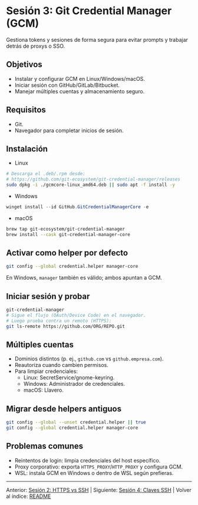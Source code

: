 # Sesión 3: Git Credential Manager (GCM)

Gestiona tokens y sesiones de forma segura para evitar prompts y trabajar detrás de proxys o SSO.

## Objetivos

- Instalar y configurar GCM en Linux/Windows/macOS.
- Iniciar sesión con GitHub/GitLab/Bitbucket.
- Manejar múltiples cuentas y almacenamiento seguro.

## Requisitos

- Git.
- Navegador para completar inicios de sesión.

## Instalación

- Linux

```bash
# Descarga el .deb/.rpm desde:
# https://github.com/git-ecosystem/git-credential-manager/releases
sudo dpkg -i ./gcmcore-linux_amd64.deb || sudo apt -f install -y
```

- Windows

```powershell
winget install --id GitHub.GitCredentialManagerCore -e
```

- macOS

```bash
brew tap git-ecosystem/git-credential-manager
brew install --cask git-credential-manager-core
```

## Activar como helper por defecto

```bash
git config --global credential.helper manager-core
```

En Windows, `manager` también es válido; ambos apuntan a GCM.

## Iniciar sesión y probar

```bash
git-credential-manager
# Sigue el flujo (OAuth/Device Code) en el navegador.
# Luego prueba contra un remoto (HTTPS):
git ls-remote https://github.com/ORG/REPO.git
```

## Múltiples cuentas

- Dominios distintos (p. ej., `github.com` vs `github.empresa.com`).
- Reautoriza cuando cambien permisos.
- Para limpiar credenciales:
  - Linux: SecretService/gnome-keyring.
  - Windows: Administrador de credenciales.
  - macOS: Llavero.

## Migrar desde helpers antiguos

```bash
git config --global --unset credential.helper || true
git config --global credential.helper manager-core
```

## Problemas comunes

- Reintentos de login: limpia credenciales del host específico.
- Proxy corporativo: exporta `HTTPS_PROXY`/`HTTP_PROXY` y configura GCM.
- WSL: instala GCM en Windows o dentro de WSL según prefieras.

---

Anterior: [Sesión 2: HTTPS vs SSH](./02-https-vs-ssh.md) | Siguiente: [Sesión 4: Claves SSH](./04-claves-ssh.md) | Volver al índice: [README](/README.md)
